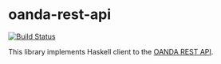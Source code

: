 # oanda-rest-api

[![Build Status](https://travis-ci.org/jdreaver/oanda-rest-api.svg)](https://travis-ci.org/jdreaver/oanda-rest-api)

This library implements Haskell client to the
[OANDA REST API](http://developer.oanda.com/rest-live/introduction/).
